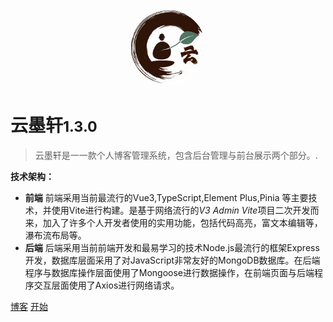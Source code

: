 <div align="center">
  <img style="border-radius: 50%; border: 1px solid #fff;" alt="V3 Admin Vite Logo" width="120" height="120" src="./docs/logo-home.jpg">
</div>

# 云墨轩<small>1.3.0</small>

> 云墨轩是一一款个人博客管理系统，包含后台管理与前台展示两个部分。.

**技术架构：**
- **前端**
    前端采用当前最流行的Vue3,TypeScript,Element Plus,Pinia 等主要技术，并使用Vite进行构建。是基于网络流行的*V3 Admin Vite*项目二次开发而来，加入了许多个人开发者使用的实用功能，包括代码高亮，富文本编辑等， 瀑布流布局等。
- **后端**
    后端采用当前前端开发和最易学习的技术Node.js最流行的框架Express开发，数据库层面采用了对JavaScript非常友好的MongoDB数据库。在后端程序与数据库操作层面使用了Mongoose进行数据操作，在前端页面与后端程序交互层面使用了Axios进行网络请求。


[博客](http://jeek-space-blog.top)
[开始](#quick-start)